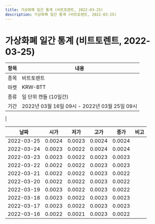 ```yaml
---
title: 가상화폐 일간 통계 (비트토렌트, 2022-03-25)
description: 가상화폐 일간 통계 (비트토렌트, 2022-03-25)
---
```


가상화폐 일간 통계 (비트토렌트, 2022-03-25)
===

|항목|내용|
|--|--|
|종목|비트토렌트|
|마켓|KRW-BTT|
|종류|일 단위 캔들 (10일간)|
|기간|2022년 03월 16일 09시 - 2022년 03월 25일 09시
|

|날짜|시가|저가|고가|종가|비고|
|--|--|--|--|--|--|
|2022-03-25|0.0024|0.0023|0.0024|0.0024|    |
|2022-03-24|0.0023|0.0022|0.0024|0.0024|    |
|2022-03-23|0.0023|0.0022|0.0023|0.0023|    |
|2022-03-22|0.0022|0.0022|0.0023|0.0023|    |
|2022-03-21|0.0022|0.0022|0.0023|0.0022|    |
|2022-03-20|0.0022|0.0022|0.0023|0.0022|    |
|2022-03-19|0.0023|0.0022|0.0023|0.0022|    |
|2022-03-18|0.0023|0.0022|0.0023|0.0023|    |
|2022-03-17|0.0023|0.0022|0.0023|0.0023|    |
|2022-03-16|0.0022|0.0021|0.0023|0.0022|    |
